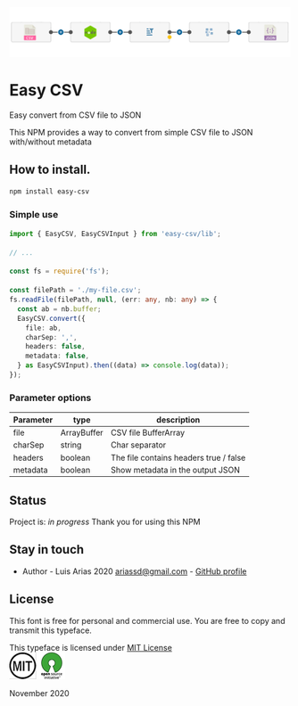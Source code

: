 ![](assets/csv2json.png)

# Easy CSV

Easy convert from CSV file to JSON

This NPM provides a way to convert from simple CSV file to JSON with/without metadata

## How to install.

```bash
npm install easy-csv
```

### Simple use

```typescript
import { EasyCSV, EasyCSVInput } from 'easy-csv/lib';

// ...

const fs = require('fs');

const filePath = './my-file.csv';
fs.readFile(filePath, null, (err: any, nb: any) => {
  const ab = nb.buffer;
  EasyCSV.convert({
    file: ab,
    charSep: ',',
    headers: false,
    metadata: false,
  } as EasyCSVInput).then((data) => console.log(data));
});
```

### Parameter options

| Parameter | type        | description                            |
| --------- | ----------- | -------------------------------------- |
| file      | ArrayBuffer | CSV file BufferArray                   |
| charSep   | string      | Char separator                         |
| headers   | boolean     | The file contains headers true / false |
| metadata  | boolean     | Show metadata in the output JSON       |

## Status

Project is: _in progress_
Thank you for using this NPM

## Stay in touch

- Author - Luis Arias 2020 <ariassd@gmail.com> - [GitHub profile](https://github.com/ariassd)

## License

This font is free for personal and commercial use. You are free to copy and transmit this typeface.

This typeface is licensed under [MIT License](LICENSE)\
![](assets/MIT.png) ![](assets/open-source.png)

November 2020
